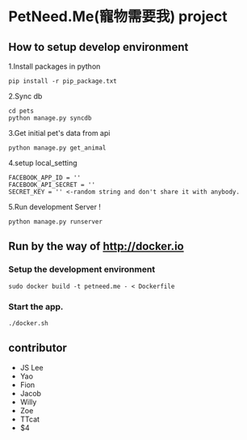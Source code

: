 # PetNeed.Me(寵物需要我) project

## How to setup develop environment

1.Install packages in python

```
pip install -r pip_package.txt
```

2.Sync db

```
cd pets
python manage.py syncdb
```

3.Get initial pet's data from api

```
python manage.py get_animal
```

4.setup local_setting
```
FACEBOOK_APP_ID = ''
FACEBOOK_API_SECRET = ''
SECRET_KEY = '' <-random string and don't share it with anybody.
```

5.Run development Server !
```
python manage.py runserver
```

## Run by the way of http://docker.io


### Setup the development environment

```
sudo docker build -t petneed.me - < Dockerfile
```

### Start the app.

```
./docker.sh
```

## contributor
* JS Lee
* Yao
* Fion
* Jacob
* Willy
* Zoe
* TTcat
* $4

